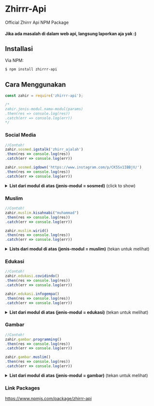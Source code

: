 # Zhirrr-Api
Official Zhirrr Api NPM Package

#### Jika ada masalah di dalam web api, langsung laporkan aja yak :)

## Installasi

Via NPM:
```bash
$ npm install zhirrr-api
```

## Cara Menggunakan

```js
const zahir = require('zhirrr-api');

/*
zahir.jenis-modul.nama-modul(params)
.then(res => console.log(res))
.catch(err => console.log(err))
*/
```

### Social Media

```js
//Contoh!
zahir.sosmed.igstalk('zhirr_ajalah')
.then(res => console.log(res))
.catch(err => console.log(err))

zahir.sosmed.igdown('https://www.instagram.com/p/CK5Sx1IBBjV/')
.then(res => console.log(res))
.catch(err => console.log(err))
```

<details>
  <summary><b>List dari modul di atas (jenis-modul = sosmed)</b> (click to show)</summary>

| nama modul | params | thing | response | description |
| :--- | :---------- | :--- | :--- | :--- |
| fbdown | url | facebook url | json | Download Facebook Video |
| tiktokdown | url | tiktok url | json |  Download Tiktok Video |
| igdown | url | instagram url | json | Download Instagram Post Atau Video |
| igstalk | user | instagram username | json |  Cari Instagram Bio, Profile |

</details>

### Muslim

```js
//Contoh!
zahir.muslim.kisahnabi("muhammad")
.then(res => console.log(res))
.catch(err => console.log(err))

zahir.muslim.wirid()
.then(res => console.log(res))
.catch(err => console.log(err))
```

<details>
  <summary><b>Lists dari modul di atas (jenis-modul = muslim)</b> (tekan untuk melihat)</summary>

| nama modul | params | thing | response | description |
| :--- | :---------- | :--- | :--- | :--- |
| asmaulhusna | - | - | json | Menampilkan Data Asmaul Husna |
| tahlil | - | - | json | Menampilkan Data Doa Tahlil |
| ayatkursi | - | - | json | Menampilkan Data Doa Ayat Kursi |
| kisahnabi | nabi | nama nabi | json | Menampilkan Kisah 25 Nabi |
| wirid | - | - | json | Menampilkan Data Doa Wirid |

</details>

### Edukasi

```js
//Contoh!
zahir.edukasi.covidindo()
.then(res => console.log(res))
.catch(err => console.log(err))

zahir.edukasi.infogempa()
.then(res => console.log(res))
.catch(err => console.log(err))
```

<details>
  <summary><b>List dari modul di atas (jenis-modul = edukasi)</b> (tekan untuk melihat)</summary>

| nama modul | params | thing | response | description |
| :--- | :---------- | :--- | :--- | :--- |
| covidworld | - | - | json | Data Covid Dunia |
| covidindo | - | - | json | Data Covid Indonesia |
| infogempa | - | - | json | Data Gempa Yg Terjadi Sekarang |
| kbbi | text | kata | json | Data KBBI |

</details>

### Gambar

```js
//Contoh!
zahir.gambar.programming()
.then(res => console.log(res))
.catch(err => console.log(err))

zahir.gambar.muslim()
.then(res => console.log(res))
.catch(err => console.log(err))
```

<details>
  <summary><b>List dari modul di atas (jenis-modul = gambar)</b> (tekan untuk melihat)</summary>

| nama modul | params | thing | response | description |
| :--- | :---------- | :--- | :--- | :--- |
| technology | - | - | json | Gambar Wallpaper Nuansa Technology |
| programming | - | - | json | Gambar Wallpaper Nuansa Programming |
| cyberspace | - | - | json | Gambar Wallpaper Nuansa Cyberspace |
| muslim | - | - | json | Gambar Wallpaper Nuansa Islami |
| mountain | - | - | json | Gambar Wallpaper Nuansa Pegunungan |

</details>

### Link Packages

https://www.npmjs.com/package/zhirrr-api
